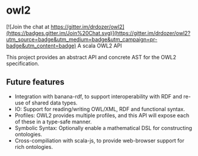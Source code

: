 # owl2

[![Join the chat at https://gitter.im/drdozer/owl2](https://badges.gitter.im/Join%20Chat.svg)](https://gitter.im/drdozer/owl2?utm_source=badge&utm_medium=badge&utm_campaign=pr-badge&utm_content=badge)
A scala OWL2 API

This project provides an abstract API and concrete AST for the OWL2 specification.

## Future features

- Integration with banana-rdf, to support interoperability with RDF and re-use of shared data types.
- IO: Support for reading/writing OWL/XML, RDF and functional syntax.
- Profiles: OWL2 provides multiple profiles, and this API will expose each of these in a type-safe manner.
- Symbolic Syntax: Optionally enable a mathematical DSL for constructing ontologies.
- Cross-compiliation with scala-js, to provide web-browser support for rich ontologies.
